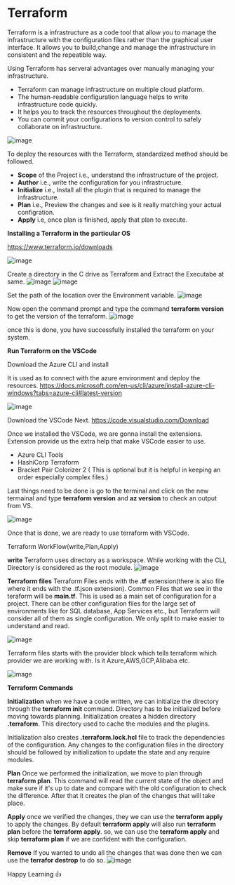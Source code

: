 # Terraform

Terraform is a infrastructure as a code tool that allow you to manage the infrastructure with the configuration files rather than the graphical user interface.
It allows you to build,change and manage the infrastructure in consistent and the repeatible way.

Using Terraform has serveral advantages over manually managing your infrastructure.

* Terraform can manage infrastructure on multiple cloud platform.
* The human-readable configuration language helps to write infrastructure code quickly.
* It helps you to track the resources throughout the deployments.
* You can commit your configurations to version control to safely collaborate on infrastructure.

![image](https://user-images.githubusercontent.com/30388181/155275324-0f764cd9-1f07-4177-975d-ce052343a9b4.png)

To deploy the resources with the Terraform, standardized method should be followed.

* **Scope** of the Project i.e., understand the infrastructure of the project.
* **Author** i.e., write the configuration for you infrastructure.
* **Initialize** i.e., Install all the plugin that is required to manage the infrastructure.
* **Plan** i.e., Preview the changes and see is it really matching your actual configration.
* **Apply** i.e, once plan is finished, apply that plan to execute.

**Installing a Terraform in the particular OS**

https://www.terraform.io/downloads

![image](https://user-images.githubusercontent.com/30388181/155278111-4e568e61-31f9-403c-bf25-6d3624845be6.png)


Create a directory in the C drive as Terraform and Extract the Executabe at same.
![image](https://user-images.githubusercontent.com/30388181/155275001-f6df2ce0-956b-45b0-b85b-a188b156ee0b.png)
![image](https://user-images.githubusercontent.com/30388181/155275052-4ebee97e-9630-4328-a1b0-f9254d2aad59.png)

Set the path of the location over the Environment variable.
![image](https://user-images.githubusercontent.com/30388181/155290754-18d19680-6bb6-4912-91c1-be93926b1711.png)


Now open the command prompt and type the command **terraform version** to get the version of the terraform.
![image](https://user-images.githubusercontent.com/30388181/155290305-42ec1c86-e8f9-481f-8a63-3d3b1dd9d7ca.png)


once this is done, you have successfully installed the terraform on your system.

**Run Terraform on the VSCode**

Download the Azure CLI and install

It is used as to connect with the azure environment and deploy the resources.
https://docs.microsoft.com/en-us/cli/azure/install-azure-cli-windows?tabs=azure-cli#latest-version

![image](https://user-images.githubusercontent.com/30388181/155293731-dc991b02-4ba5-4c47-9ab2-58fdd2bf715c.png)

Download the VSCode Next.
https://code.visualstudio.com/Download

Once we installed the VSCode, we are gonna install the extensions. Extension provide us the extra help that make VSCode easier to use.
* Azure CLI Tools
* HashiCorp Terraform
* Bracket Pair Colorizer 2 ( This is optional but it is helpful in keeping an order especially complex files.)

Last things need to be done is go to the terminal and click on the new termainal and type **terraform version** and **az version** to check an output from VS.

![image](https://user-images.githubusercontent.com/30388181/155295561-d3d3033c-ab52-473a-ba1c-dda1d257b95b.png)

Once that is done, we are ready to use terraform with VSCode. 

Terraform WorkFlow(write,Plan,Apply)

**write** Terraform uses directory as a workspace. While working with the CLI, Directory is considered as the root module.
![image](https://user-images.githubusercontent.com/30388181/155320678-d6b6edc8-b764-43de-80dd-d03d48221e7d.png)

**Terraform files**
Terraform Files ends with the **.tf** extension(there is also file where it ends with the .tf.json extension).
Common Files that we see in the teraform will be **main.tf**. This is used as a main set of configuration for a project.
There can be other configuration files for the large set of environments like for SQL database, App Services etc., but Terraform will consider all of them as single configuration. We only split to make easier to understand and read.

![image](https://user-images.githubusercontent.com/30388181/155321673-797c8678-8b8f-4ec8-9e9b-dde18aa39fa5.png)

Terraform files starts with the provider block which tells terraform which provider we are working with. Is it Azure,AWS,GCP,Alibaba etc.

![image](https://user-images.githubusercontent.com/30388181/155322092-7acbbc43-7560-4fe4-ae5f-e2e79c9e3efc.png)

**Terraform Commands**

**Initialization**
when we have a code written, we can initialize the directory through the **terraform init** command. Directory has to be initialized before moving towards planning. Initialization creates a hidden directory **.terraform**. This directory used to cache the modules and the plugins.

Initialization also creates **.terraform.lock.hcl** file to track the dependencies of the configuration.
Any changes to the configuration files in the directory should be followed by initialization to update the state and any require modules.

**Plan**
Once we performed the initialization, we move to plan through **terraform plan**. This command will read the current state of the object and make sure if it's up to date and compare with the old configuration to check the difference. After that it creates the plan of the changes that will take place.

**Apply** 
once we verified the changes, they we can use the **terraform apply** to apply the changes. By default **terraform apply** will also run **terraform plan** before the **terraform apply**. so, we can use the **terraform apply** and skip **terraform plan** if we are confident with the configuration.

**Remove**
If you wanted to undo all the changes that was done then we can use the **terrafor destrop** to do so.
![image](https://user-images.githubusercontent.com/30388181/155325639-4486ca67-8c0f-4be2-82f5-72ac3f6d5e3b.png)

Happy Learning 👍








